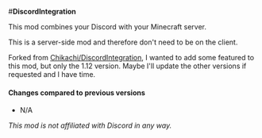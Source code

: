 #**DiscordIntegration**

This mod combines your Discord with your Minecraft server.

This is a server-side mod and therefore don't need to be on the client.

Forked from [Chikachi/DiscordIntegration](https://github.com/Chikachi/DiscordIntegration), I wanted to add some featured to this mod, but only the 1.12 version. Maybe I'll update the other versions if requested and I have time.

#### Changes compared to previous versions
- N/A

_This mod is not affiliated with Discord in any way._
